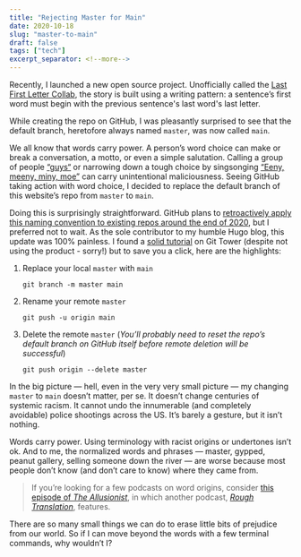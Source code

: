 ```yaml
---
title: "Rejecting Master for Main"
date: 2020-10-18
slug: "master-to-main"
draft: false
tags: ["tech"]
excerpt_separator: <!--more-->
---
```


Recently, I launched a new open source project. Unofficially called the [Last First Letter Collab](https://github.com/ragozzine/last-first-letter-collab), the story is built using a writing pattern: a sentence’s first word must begin with the previous sentence's last word's last letter.

While creating the repo on GitHub, I was pleasantly surprised to see that the default branch, heretofore always named `master`, was now called `main`.

<!--more-->

We all know that words carry power. A person’s word choice can make or break a conversation, a motto, or even a simple salutation. Calling a group of people [“guys“](/posts/2016-03-16-ixnay-on-the-you-guys/) or narrowing down a tough choice by singsonging [“Eeny, meeny, miny, moe”](https://en.wikipedia.org/wiki/Eeny,_meeny,_miny,_moe#American_and_British_versions) can carry unintentional maliciousness. Seeing GitHub taking action with word choice, I decided to replace the default branch of this website’s repo from `master` to `main`.

Doing this is surprisingly straightforward. GitHub plans to [retroactively apply this naming convention to existing repos around the end of 2020](https://github.com/github/renaming), but I preferred not to wait. As the sole contributor to my humble Hugo blog, this update was 100% painless. I found a [solid tutorial](https://www.git-tower.com/learn/git/faq/git-rename-master-to-main/) on Git Tower (despite not using the product - sorry!) but to save you a click, here are the highlights:

1. Replace your local `master` with `main`

    ```git branch -m master main```

2. Rename your remote `master`

    ```git push -u origin main```

3. Delete the remote `master` (_You’ll probably need to reset the repo’s default branch on GitHub itself before remote deletion will be successful_)

    ```git push origin --delete master```

In the big picture — hell, even in the very very small picture — my changing `master` to `main` doesn’t matter, per se. It doesn’t change centuries of systemic racism. It cannot undo the innumerable (and completely avoidable) police shootings across the US. It’s barely a gesture, but it isn’t nothing.

Words carry power. Using terminology with racist origins or undertones isn’t ok. And to me, the normalized words and phrases — master, gypped, peanut gallery, selling someone down the river  — are worse because most people don’t know (and don’t care to know) where they came from.

> If you’re looking for a few podcasts on word origins, consider [this episode of _The Allusionist_](https://www.theallusionist.org/allusionist/ghostwriter), in which another podcast, [_Rough Translation_](https://www.npr.org/2019/04/30/718729150/we-dont-say-that), features.

There are so many small things we can do to erase little bits of prejudice from our world. So if I can move beyond the words with a few terminal commands, why wouldn’t I?
